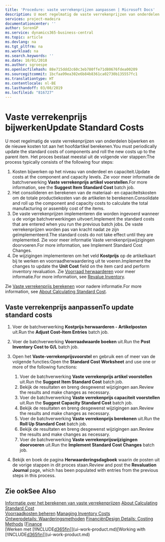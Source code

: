 ```yaml
---
title: 'Procedure: vaste verrekenprijzen aanpassen | Microsoft Docs'
description: U moet regelmatig de vaste verrekenprijzen van onderdelen bijwerken en de nieuwe kosten tot aan het hoofdartikel berekenen.
services: project-madeira
documentationcenter: ''
author: SorenGP
ms.service: dynamics365-business-central
ms.topic: article
ms.devlang: na
ms.tgt_pltfrm: na
ms.workload: na
ms.search.keywords: ''
ms.date: 10/01/2018
ms.author: sgroespe
ms.openlocfilehash: 88e715ddd2c60c3eb780ffe71d80676fdea00209
ms.sourcegitcommit: 1bcfaa99ea302e6b84b8361ca02730b135557fc1
ms.translationtype: HT
ms.contentlocale: nl-BE
ms.lasthandoff: 03/08/2019
ms.locfileid: "816727"
---
```

# <a name="update-standard-costs"></a><span data-ttu-id="ca21a-103">Vaste verrekenprijs bijwerken</span><span class="sxs-lookup"><span data-stu-id="ca21a-103">Update Standard Costs</span></span>
<span data-ttu-id="ca21a-104">U moet regelmatig de vaste verrekenprijzen van onderdelen bijwerken en de nieuwe kosten tot aan het hoofdartikel berekenen.</span><span class="sxs-lookup"><span data-stu-id="ca21a-104">You must periodically update the standard costs of components and roll the new costs up to the parent item.</span></span> <span data-ttu-id="ca21a-105">Het proces bestaat meestal uit de volgende vier stappen:</span><span class="sxs-lookup"><span data-stu-id="ca21a-105">The process typically consists of the following four steps:</span></span>  

1.  <span data-ttu-id="ca21a-106">Kosten bijwerken op het niveau van onderdeel en capaciteit.</span><span class="sxs-lookup"><span data-stu-id="ca21a-106">Update costs at the component and capacity levels.</span></span> <span data-ttu-id="ca21a-107">Zie voor meer informatie de batchverwerking **Vaste verrekenprijs artikel voorstellen**.</span><span class="sxs-lookup"><span data-stu-id="ca21a-107">For more information, see the **Suggest Item Standard Cost** batch job.</span></span>  
2.  <span data-ttu-id="ca21a-108">Het consolideren en berekenen van de materiaal- en capaciteitskosten om de totale productiekosten van de artikelen te berekenen.</span><span class="sxs-lookup"><span data-stu-id="ca21a-108">Consolidate and roll up the component and capacity costs to calculate the total manufacturing or assembly cost of the items.</span></span>  
3.  <span data-ttu-id="ca21a-109">De vaste verrekenprijzen implementeren die worden ingevoerd wanneer u de vorige batchverwerkingen uitvoert.</span><span class="sxs-lookup"><span data-stu-id="ca21a-109">Implement the standard costs that are entered when you run the previous batch jobs.</span></span> <span data-ttu-id="ca21a-110">De vaste verrekenprijzen worden pas van kracht nadat ze zijn geïmplementeerd.</span><span class="sxs-lookup"><span data-stu-id="ca21a-110">The standard costs do not take effect until they are implemented.</span></span> <span data-ttu-id="ca21a-111">Zie voor meer informatie Vaste verrekenprijswijzigingen doorvoeren.</span><span class="sxs-lookup"><span data-stu-id="ca21a-111">For more information, see Implement Standard Cost Changes.</span></span>  
4.  <span data-ttu-id="ca21a-112">De wijzigingen implementeren om het veld **Kostprijs** op de artikelkaart bij te werken en voorraadherwaardering uit te voeren.</span><span class="sxs-lookup"><span data-stu-id="ca21a-112">Implement the changes to update the **Unit Cost** field on the item card and perform inventory revaluation.</span></span> <span data-ttu-id="ca21a-113">Zie [Voorraad herwaarderen](inventory-how-revalue-inventory.md) voor meer informatie.</span><span class="sxs-lookup"><span data-stu-id="ca21a-113">For more information, see [Revalue Inventory](inventory-how-revalue-inventory.md).</span></span>  

<span data-ttu-id="ca21a-114">Zie [Vaste verrekenprijs berekenen](finance-about-calculating-standard-cost.md) voor nadere informatie.</span><span class="sxs-lookup"><span data-stu-id="ca21a-114">For more information, see [About Calculating Standard Cost](finance-about-calculating-standard-cost.md).</span></span>  
## <a name="to-update-standard-costs"></a><span data-ttu-id="ca21a-115">Vaste verrekenprijs aanpassen</span><span class="sxs-lookup"><span data-stu-id="ca21a-115">To update standard costs</span></span>  
1.  <span data-ttu-id="ca21a-116">Voer de batchverwerking **Kostprijs herwaarderen - Artikelposten** uit.</span><span class="sxs-lookup"><span data-stu-id="ca21a-116">Run the **Adjust Cost-Item Entries** batch job.</span></span>  
2.  <span data-ttu-id="ca21a-117">Voer de batchverwerking **Voorraadwaarde boeken** uit.</span><span class="sxs-lookup"><span data-stu-id="ca21a-117">Run the **Post Inventory Cost to G/L** batch job.</span></span>  
3.  <span data-ttu-id="ca21a-118">Open het **Vaste-verrekenprijsvoorstel** en gebruik een of meer van de volgende functies:</span><span class="sxs-lookup"><span data-stu-id="ca21a-118">Open the **Standard Cost Worksheet** and use one or more of the following functions:</span></span>  

    1.  <span data-ttu-id="ca21a-119">Voer de batchverwerking **Vaste verrekenprijs artikel voorstellen** uit.</span><span class="sxs-lookup"><span data-stu-id="ca21a-119">Run the **Suggest Item Standard Cost** batch job.</span></span>  
    2.  <span data-ttu-id="ca21a-120">Bekijk de resultaten en breng desgewenst wijzigingen aan.</span><span class="sxs-lookup"><span data-stu-id="ca21a-120">Review the results and make changes as necessary.</span></span>  
    3.  <span data-ttu-id="ca21a-121">Voer de batchverwerking **Vaste verrekenprijs capaciteit voorstellen** uit.</span><span class="sxs-lookup"><span data-stu-id="ca21a-121">Run the **Suggest Capacity Standard Cost** batch job.</span></span>  
    4.  <span data-ttu-id="ca21a-122">Bekijk de resultaten en breng desgewenst wijzigingen aan.</span><span class="sxs-lookup"><span data-stu-id="ca21a-122">Review the results and make changes as necessary.</span></span>
    5. <span data-ttu-id="ca21a-123">Voer de batchverwerking **Vaste verrekenprijs berekenen** uit.</span><span class="sxs-lookup"><span data-stu-id="ca21a-123">Run the **Roll Up Standard Cost** batch job.</span></span>
    6.  <span data-ttu-id="ca21a-124">Bekijk de resultaten en breng desgewenst wijzigingen aan.</span><span class="sxs-lookup"><span data-stu-id="ca21a-124">Review the results and make changes as necessary.</span></span>
    7.  <span data-ttu-id="ca21a-125">Voer de batchverwerking **Vaste verrekenprijswijzigingen doorvoeren** uit.</span><span class="sxs-lookup"><span data-stu-id="ca21a-125">Run the **Implement Standard Cost Changes** batch job.</span></span>  
4.  <span data-ttu-id="ca21a-126">Bekijk en boek de pagina **Herwaarderingsdagboek** waarin de posten uit de vorige stappen in dit proces staan.</span><span class="sxs-lookup"><span data-stu-id="ca21a-126">Review and post the **Revaluation Journal** page, which has been populated with entries from the previous steps in this process.</span></span>  

## <a name="see-also"></a><span data-ttu-id="ca21a-127">Zie ook</span><span class="sxs-lookup"><span data-stu-id="ca21a-127">See Also</span></span>  
 <span data-ttu-id="ca21a-128">[Informatie over het berekenen van vaste verrekenprijzen](finance-about-calculating-standard-cost.md) </span><span class="sxs-lookup"><span data-stu-id="ca21a-128">[About Calculating Standard Cost](finance-about-calculating-standard-cost.md) </span></span>  
 <span data-ttu-id="ca21a-129">[Voorraadkosten beheren](finance-manage-inventory-costs.md) </span><span class="sxs-lookup"><span data-stu-id="ca21a-129">[Managing Inventory Costs](finance-manage-inventory-costs.md) </span></span>  
 <span data-ttu-id="ca21a-130">[Ontwerpdetails: Waarderingsmethoden](design-details-costing-methods.md) [Financiën](finance.md)</span><span class="sxs-lookup"><span data-stu-id="ca21a-130">[Design Details: Costing Methods](design-details-costing-methods.md) [[Finance](finance.md)</span></span>  
 <span data-ttu-id="ca21a-131">[Werken met [!INCLUDE[d365fin](includes/d365fin_md.md)]](ui-work-product.md)</span><span class="sxs-lookup"><span data-stu-id="ca21a-131">[Working with [!INCLUDE[d365fin](includes/d365fin_md.md)]](ui-work-product.md)</span></span>  

